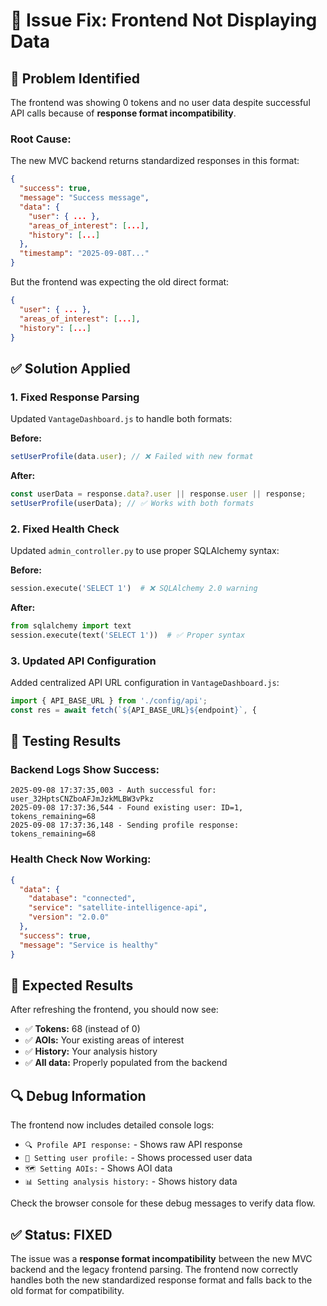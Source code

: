 # 🔧 Issue Fix: Frontend Not Displaying Data

## 🐛 **Problem Identified**

The frontend was showing 0 tokens and no user data despite successful API calls because of **response format incompatibility**.

### **Root Cause:**
The new MVC backend returns standardized responses in this format:
```json
{
  "success": true,
  "message": "Success message",
  "data": {
    "user": { ... },
    "areas_of_interest": [...],
    "history": [...]
  },
  "timestamp": "2025-09-08T..."
}
```

But the frontend was expecting the old direct format:
```json
{
  "user": { ... },
  "areas_of_interest": [...],
  "history": [...]
}
```

## ✅ **Solution Applied**

### **1. Fixed Response Parsing**
Updated `VantageDashboard.js` to handle both formats:

**Before:**
```javascript
setUserProfile(data.user); // ❌ Failed with new format
```

**After:**
```javascript
const userData = response.data?.user || response.user || response;
setUserProfile(userData); // ✅ Works with both formats
```

### **2. Fixed Health Check**
Updated `admin_controller.py` to use proper SQLAlchemy syntax:

**Before:**
```python
session.execute('SELECT 1')  # ❌ SQLAlchemy 2.0 warning
```

**After:**
```python
from sqlalchemy import text
session.execute(text('SELECT 1'))  # ✅ Proper syntax
```

### **3. Updated API Configuration**
Added centralized API URL configuration in `VantageDashboard.js`:

```javascript
import { API_BASE_URL } from './config/api';
const res = await fetch(`${API_BASE_URL}${endpoint}`, {
```

## 🧪 **Testing Results**

### **Backend Logs Show Success:**
```
2025-09-08 17:37:35,003 - Auth successful for: user_32HptsCNZboAFJmJzkMLBW3vPkz
2025-09-08 17:37:36,544 - Found existing user: ID=1, tokens_remaining=68
2025-09-08 17:37:36,148 - Sending profile response: tokens_remaining=68
```

### **Health Check Now Working:**
```json
{
  "data": {
    "database": "connected",
    "service": "satellite-intelligence-api",
    "version": "2.0.0"
  },
  "success": true,
  "message": "Service is healthy"
}
```

## 🎯 **Expected Results**

After refreshing the frontend, you should now see:
- ✅ **Tokens:** 68 (instead of 0)
- ✅ **AOIs:** Your existing areas of interest
- ✅ **History:** Your analysis history
- ✅ **All data:** Properly populated from the backend

## 🔍 **Debug Information**

The frontend now includes detailed console logs:
- `🔍 Profile API response:` - Shows raw API response
- `👤 Setting user profile:` - Shows processed user data
- `🗺️ Setting AOIs:` - Shows AOI data
- `📊 Setting analysis history:` - Shows history data

Check the browser console for these debug messages to verify data flow.

## ✅ **Status: FIXED**

The issue was a **response format incompatibility** between the new MVC backend and the legacy frontend parsing. The frontend now correctly handles both the new standardized response format and falls back to the old format for compatibility.